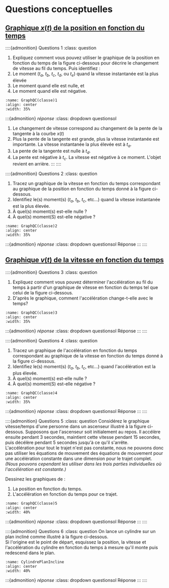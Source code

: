 # Questions conceptuelles
## [Graphique $x(t)$ de la position en fonction du temps](chap:GraphX)

::::{admonition} Questions 1
:class: question
1. Expliquez comment vous pouvez utiliser le graphique de la position en fonction du temps de la figure ci-dessous pour décrire le changement de vitesse au fil du temps.
Puis identifiez :
2. Le moment ($t_{a}$, $t_{b}$, $t_{c}$, $t_{d}$, ou $t_{e}$) quand la vitesse instantanée est la plus élevée
3. Le moment quand elle est nulle, et
4. Le moment quand elle est négative.
```{figure} figures/GraphQC(classe)1.jpg
:name: GraphQC(classe)1
:align: center
:width: 35%
```
:::{admonition} *réponse*
:class: dropdown questionsol
1. Le changement de vitesse correspond au changement de la pente de la tangente à la courbe $x(t)$
2. Plus la pente de la tangente est grande, plus la vitesse instantanée est importante. La vitesse instantanée la plus élevée est à $t_{a}$.
3. La pente de la tangente est nulle à $t_{d}$.
4. La pente est négative à $t_{c}$. La vitesse est négative à ce moment. L'objet revient en arrière.
:::
::::

::::{admonition} Questions 2
:class: question
1. Tracez un graphique de la vitesse en fonction du temps correspondant au graphique de la position en fonction du temps donné à la figure ci-dessous.
2. Identifiez le(s) moment(s) ($t_{a}$, $t_{b}$, $t_{c}$, etc$\ldots$) quand la vitesse instantanée est la plus élevée.
3. À quel(s) moment(s) est-elle nulle ?
4. À quel(s) moment(S) est-elle négative ?
```{figure} figures/GraphQC(classe)2.jpg
:name: GraphQC(classe)2
:align: center
:width: 35%
```
:::{admonition} *réponse*
:class: dropdown questionsol
Réponse
:::
::::

## [Graphique $v(t)$ de la vitesse en fonction du temps](chap:GraphV)
::::{admonition} Questions 3
:class: question
1. Expliquez comment vous pouvez déterminer l'accélération au fil du temps à partir d'un graphique de vitesse en fonction du temps tel que celui de la figure ci-dessous.
2. D'après le graphique, comment l'accélération change-t-elle avec le temps?
```{figure} figures/GraphQC(classe)3.jpg
:name: GraphQC(classe)3
:align: center
:width: 35%
```
:::{admonition} *réponse*
:class: dropdown questionsol
Réponse
:::
::::

::::{admonition} Questions 4
:class: question
1. Tracez un graphique de l'accélération en fonction du temps correspondant au graphique de la vitesse en fonction du temps donné à la figure ci-dessous.
2. Identifiez le(s) moment(s) ($t_{a}$, $t_{b}$, $t_{c}$, etc$\ldots$) quand l'accélération est la plus élevée.
3. À quel(s) moment(s) est-elle nulle ?
4. À quel(s) moment(S) est-elle négative ?
```{figure} figures/GraphQC(classe)4.jpg
:name: GraphQC(classe)4
:align: center
:width: 35%
```
:::{admonition} *réponse*
:class: dropdown questionsol
Réponse
:::
::::

::::{admonition} Questions 5
:class: question
Considérez le graphique vitesse/temps d'une personne dans un ascenseur illustré à la figure ci-dessous. Supposons que l'ascenseur soit initialement au repos. Il accélère ensuite pendant $3$ secondes, maintient cette vitesse pendant $15$ secondes, puis décélère pendant $5$ secondes jusqu'à ce qu'il s'arrête.\
L'accélération pour tout le trajet n'est pas constante, nous ne pouvons donc pas utiliser les équations de mouvement des équations de mouvement pour une accélération constante dans une dimension pour le trajet complet. *(Nous pouvons cependant les utiliser dans les trois parties individuelles où l'accélération est constante.)*

Dessinez les graphiques de :
1. La position en fonction du temps.
2. L'accélération en fonction du temps pour ce trajet.
```{figure} figures/GraphQC(classe)5.jpg
:name: GraphQC(classe)5
:align: center
:width: 40%
```
:::{admonition} *réponse*
:class: dropdown questionsol
Réponse
:::
::::

::::{admonition} Questions 6
:class: question
On lance un cylindre sur un plan incliné comme illustré à la figure ci-dessous.\
Si l'origine est le point de départ, esquissez la position, la vitesse et l'accélération du cylindre en fonction du temps à mesure qu'il monte puis redescend dans le plan.
```{figure} figures/CylindrePlanIncline.jpg
:name: CylindrePlanIncline
:align: center
:width: 40%
```
:::{admonition} *réponse*
:class: dropdown questionsol
Réponse
:::
::::